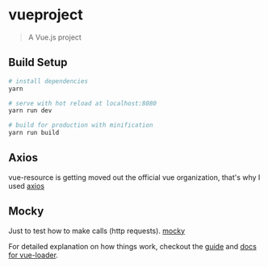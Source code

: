 # vueproject

> A Vue.js project

## Build Setup

``` bash
# install dependencies
yarn

# serve with hot reload at localhost:8080
yarn run dev

# build for production with minification
yarn run build
```

## Axios
vue-resource is getting moved out the official vue organization, that's why I used [axios](https://github.com/mzabriskie/axios)

## Mocky
Just to test how to make calls (http requests). [mocky](http://www.mocky.io/)

For detailed explanation on how things work, checkout the [guide](http://vuejs-templates.github.io/webpack/) and [docs for vue-loader](http://vuejs.github.io/vue-loader).
